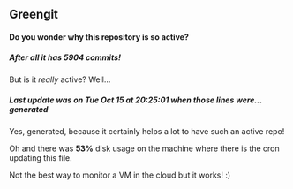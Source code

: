 ## Greengit

#### Do you wonder why this repository is so active?

##### After all it has 5904 commits!

But is it *really* active? Well...

##### Last update was on Tue Oct 15 at 20:25:01 when those lines were... generated

Yes, generated, because it certainly helps a lot to have such an active repo!

Oh and there was **53%** disk usage on the machine
where there is the cron updating this file.

Not the best way to monitor a VM in the cloud but it works! :)

